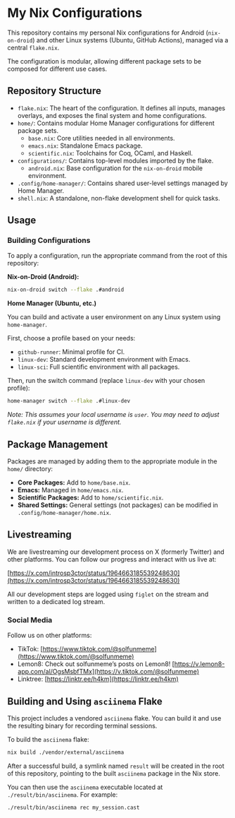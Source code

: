 # My Nix Configurations

This repository contains my personal Nix configurations for Android (`nix-on-droid`) and other Linux systems (Ubuntu, GitHub Actions), managed via a central `flake.nix`.

The configuration is modular, allowing different package sets to be composed for different use cases.

## Repository Structure

-   `flake.nix`: The heart of the configuration. It defines all inputs, manages overlays, and exposes the final system and home configurations.
-   `home/`: Contains modular Home Manager configurations for different package sets.
    -   `base.nix`: Core utilities needed in all environments.
    -   `emacs.nix`: Standalone Emacs package.
    -   `scientific.nix`: Toolchains for Coq, OCaml, and Haskell.
-   `configurations/`: Contains top-level modules imported by the flake.
    -   `android.nix`: Base configuration for the `nix-on-droid` mobile environment.
-   `.config/home-manager/`: Contains shared user-level settings managed by Home Manager.
-   `shell.nix`: A standalone, non-flake development shell for quick tasks.

## Usage

### Building Configurations

To apply a configuration, run the appropriate command from the root of this repository:

**Nix-on-Droid (Android):**

```bash
nix-on-droid switch --flake .#android
```

**Home Manager (Ubuntu, etc.)**

You can build and activate a user environment on any Linux system using `home-manager`.

First, choose a profile based on your needs:
-   `github-runner`: Minimal profile for CI.
-   `linux-dev`: Standard development environment with Emacs.
-   `linux-sci`: Full scientific environment with all packages.

Then, run the switch command (replace `linux-dev` with your chosen profile):

```bash
home-manager switch --flake .#linux-dev
```
*Note: This assumes your local username is `user`. You may need to adjust `flake.nix` if your username is different.*

## Package Management

Packages are managed by adding them to the appropriate module in the `home/` directory:

-   **Core Packages:** Add to `home/base.nix`.
-   **Emacs:** Managed in `home/emacs.nix`.
-   **Scientific Packages:** Add to `home/scientific.nix`.
-   **Shared Settings:** General settings (not packages) can be modified in `.config/home-manager/home.nix`.

## Livestreaming

We are livestreaming our development process on X (formerly Twitter) and other platforms. You can follow our progress and interact with us live at:

[https://x.com/introsp3ctor/status/1964663185539248630](https://x.com/introsp3ctor/status/1964663185539248630)

All our development steps are logged using `figlet` on the stream and written to a dedicated log stream.

### Social Media

Follow us on other platforms:

*   TikTok: [https://www.tiktok.com/@solfunmeme](https://www.tiktok.com/@solfunmeme)
*   Lemon8: Check out solfunmeme’s posts on Lemon8! [https://v.lemon8-app.com/al/OgsMsbfTMx](https://v.tiktok.com/@solfunmeme)
*   Linktree: [https://linktr.ee/h4km](https://linktr.ee/h4km)

## Building and Using `asciinema` Flake

This project includes a vendored `asciinema` flake. You can build it and use the resulting binary for recording terminal sessions.

To build the `asciinema` flake:

```bash
nix build ./vendor/external/asciinema
```

After a successful build, a symlink named `result` will be created in the root of this repository, pointing to the built `asciinema` package in the Nix store.

You can then use the `asciinema` executable located at `./result/bin/asciinema`. For example:

```bash
./result/bin/asciinema rec my_session.cast
```

